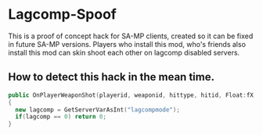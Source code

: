 Lagcomp-Spoof
=============

This is a proof of concept hack for SA-MP clients, created so it can be fixed in future SA-MP versions. Players who install this mod, who's friends also install this mod can skin shoot each other on lagcomp disabled servers.

How to detect this hack in the mean time.
------------

```cpp
public OnPlayerWeaponShot(playerid, weaponid, hittype, hitid, Float:fX, Float:fY, Float:fZ)
{
  new lagcomp = GetServerVarAsInt("lagcompmode");
  if(lagcomp == 0) return 0;
}
```
